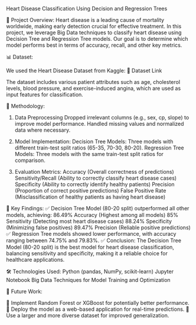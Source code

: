 Heart Disease Classification Using Decision and Regression Trees

📌 Project Overview:
Heart disease is a leading cause of mortality worldwide, making early detection crucial for effective treatment.
In this project, we leverage Big Data techniques to classify heart disease using Decision Tree and Regression Tree models. 
Our goal is to determine which model performs best in terms of accuracy, recall, and other key metrics.

📊 Dataset:

We used the Heart Disease Dataset from Kaggle:
🔗 Dataset Link

The dataset includes various patient attributes such as age, cholesterol levels, blood pressure,
and exercise-induced angina, which are used as input features for classification.

🔬 Methodology:

1. Data Preprocessing
Dropped irrelevant columns (e.g., sex, cp, slope) to improve model performance.
Handled missing values and normalized data where necessary.

2. Model Implementation:
Decision Tree Models: Three models with different train-test split ratios (65-35, 70-30, 80-20).
Regression Tree Models: Three models with the same train-test split ratios for comparison.

3. Evaluation Metrics:
Accuracy (Overall correctness of predictions)
Sensitivity/Recall (Ability to correctly classify heart disease cases)
Specificity (Ability to correctly identify healthy patients)
Precision (Proportion of correct positive predictions)
False Positive Rate (Misclassification of healthy patients as having heart disease)

🔎 Key Findings:
✅ Decision Tree Model (80-20 split) outperformed all other models, achieving:
86.49% Accuracy (Highest among all models)
85% Sensitivity (Detecting most heart disease cases)
88.24% Specificity (Minimizing false positives)
89.47% Precision (Reliable positive predictions)
✅ Regression Tree models showed lower performance, with accuracy ranging between 74.75% and 79.83%.
✅ Conclusion: The Decision Tree Model (80-20 split) is the best model for heart disease classification, balancing sensitivity and specificity, making it a reliable choice for healthcare applications.

🛠️ Technologies Used:
Python (pandas, NumPy, scikit-learn)
Jupyter Notebook
Big Data Techniques for Model Training and Optimization


🚀 Future Work:

🔹 Implement Random Forest or XGBoost for potentially better performance.
🔹 Deploy the model as a web-based application for real-time predictions.
🔹 Use a larger and more diverse dataset for improved generalization.

